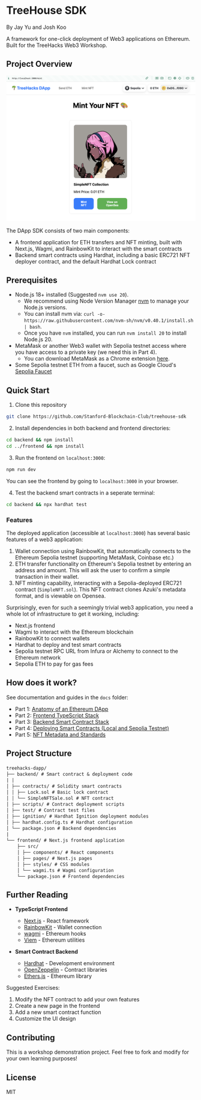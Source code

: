 # TreeHouse SDK

By Jay Yu and Josh Koo

A framework for one-click deployment of Web3 applications on Ethereum. Built for the TreeHacks Web3 Workshop.

## Project Overview

![DApp Overview](./docs/img/mint.png)

The DApp SDK consists of two main components:
- A frontend application for ETH transfers and NFT minting, built with Next.js, Wagmi, and RainbowKit to interact with the smart contracts
- Backend smart contracts using Hardhat, including a basic ERC721 NFT deployer contract, and the default Hardhat Lock contract

## Prerequisites
- Node.js 18+ installed (Suggested `nvm use 20`).
  - We recommend using Node Version Manager [nvm](https://github.com/nvm-sh/nvm) to manage your Node.js versions.
  - You can install nvm via:
  `curl -o- https://raw.githubusercontent.com/nvm-sh/nvm/v0.40.1/install.sh | bash`.
  - Once you have `nvm` installed, you can run `nvm install 20` to install Node.js 20.
- MetaMask or another Web3 wallet with Sepolia testnet access where you have access to a private key (we need this in Part 4).
  - You can download MetaMask as a Chrome extension [here](https://metamask.io/download/).
- Some Sepolia testnet ETH from a faucet, such as Google Cloud's [Sepolia Faucet](https://cloud.google.com/application/web3/faucet/ethereum/sepolia)


## Quick Start

1. Clone this repository
```bash
git clone https://github.com/Stanford-Blockchain-Club/treehouse-sdk
```

2. Install dependencies in both backend and frontend directories:
```bash
cd backend && npm install
cd ../frontend && npm install
```

3. Run the frontend on `localhost:3000`:
```bash
npm run dev
```
You can see the frontend by going to `localhost:3000` in your browser.

4. Test the backend smart contracts in a seperate terminal:
```bash
cd backend && npx hardhat test
```

### Features

The deployed application (accessible at `localhost:3000`) has several basic features of a web3 application:
1. Wallet connection using RainbowKit, that automatically connects to the Ethereum Sepolia testnet (supporting MetaMask, Coinbase etc.)
2. ETH transfer functionality on Ethereum's Sepolia testnet by entering an address and amount. This will ask the user to confirm a simple transaction in their wallet.
3. NFT minting capability, interacting with a Sepolia-deployed ERC721 contract (`SimpleNFT.sol`). This NFT contract clones Azuki's metadata format, and is viewable on Opensea.

Surprisingly, even for such a seemingly trivial web3 application, you need a whole lot of infrastructure to get it working, including:
- Next.js frontend
- Wagmi to interact with the Ethereum blockchain
- RainbowKit to connect wallets
- Hardhat to deploy and test smart contracts
- Sepolia testnet RPC URL from Infura or Alchemy to connect to the Ethereum network
- Sepolia ETH to pay for gas fees

## How does it work?

See documentation and guides in the `docs` folder:
- Part 1: [Anatomy of an Ethereum DApp](docs/1-intro.md)
- Part 2: [Frontend TypeScript Stack](docs/2-frontend.md)
- Part 3: [Backend Smart Contract Stack](docs/3-backend.md)
- Part 4: [Deploying Smart Contracts (Local and Sepolia Testnet)](docs/4-deploy.md)
- Part 5: [NFT Metadata and Standards](docs/5-nft-metadata.md)


## Project Structure
```
treehacks-dapp/
├── backend/ # Smart contract & deployment code
| |
│ ├── contracts/ # Solidity smart contracts
│ │ ├── Lock.sol # Basic lock contract
│ │ └── SimpleNFTSale.sol # NFT contract
│ ├── scripts/ # Contract deployment scripts
│ ├── test/ # Contract test files
│ ├── ignition/ # Hardhat Ignition deployment modules
│ ├── hardhat.config.ts # Hardhat configuration
│ └── package.json # Backend dependencies
|
└── frontend/ # Next.js frontend application
    ├── src/
    │ ├── components/ # React components
    │ ├── pages/ # Next.js pages
    │ ├── styles/ # CSS modules
    │ └── wagmi.ts # Wagmi configuration
    └── package.json # Frontend dependencies
```


## Further Reading

- **TypeScript Frontend**
  - [Next.js](https://nextjs.org/) - React framework
  - [RainbowKit](https://rainbowkit.com) - Wallet connection
  - [wagmi](https://wagmi.sh) - Ethereum hooks
  - [Viem](https://viem.sh) - Ethereum utilities

- **Smart Contract Backend**
  - [Hardhat](https://hardhat.org) - Development environment
  - [OpenZeppelin](https://openzeppelin.com) - Contract libraries
  - [Ethers.js](https://docs.ethers.org) - Ethereum library

Suggested Exercises:
1. Modify the NFT contract to add your own features
2. Create a new page in the frontend
3. Add a new smart contract function
4. Customize the UI design


## Contributing

This is a workshop demonstration project. Feel free to fork and modify for your own learning purposes!

## License

MIT

